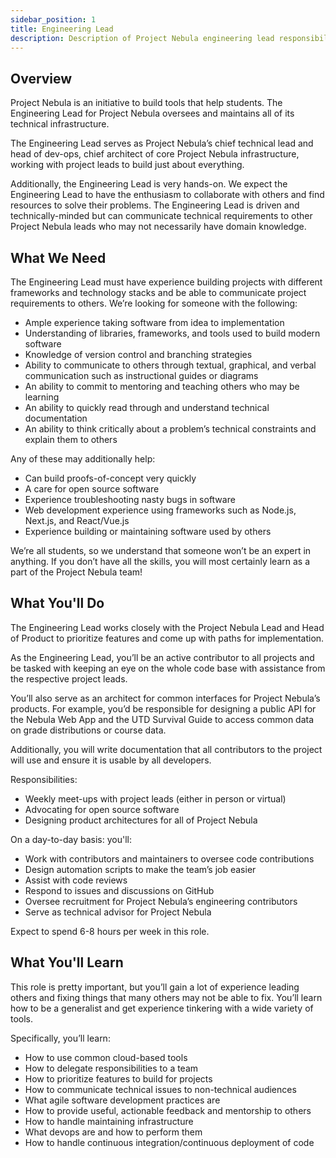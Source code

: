 ```yaml
---
sidebar_position: 1
title: Engineering Lead
description: Description of Project Nebula engineering lead responsibilities
---
```


## Overview

Project Nebula is an initiative to build tools that help students. The Engineering Lead for Project Nebula oversees and maintains all of its technical infrastructure.

The Engineering Lead serves as Project Nebula’s chief technical lead and head of dev-ops, chief architect of core Project Nebula infrastructure, working with project leads to build just about everything.

Additionally, the Engineering Lead is very hands-on. We expect the Engineering Lead to have the enthusiasm to collaborate with others and find resources to solve their problems. The Engineering Lead is driven and technically-minded but can communicate technical requirements to other Project Nebula leads who may not necessarily have domain knowledge.

## What We Need

The Engineering Lead must have experience building projects with different frameworks and technology stacks and be able to communicate project requirements to others. We’re looking for someone with the following:

- Ample experience taking software from idea to implementation
- Understanding of libraries, frameworks, and tools used to build modern software
- Knowledge of version control and branching strategies
- Ability to communicate to others through textual, graphical, and verbal communication such as instructional guides or diagrams
- An ability to commit to mentoring and teaching others who may be learning
- An ability to quickly read through and understand technical documentation
- An ability to think critically about a problem’s technical constraints and explain them to others

Any of these may additionally help:

- Can build proofs-of-concept very quickly
- A care for open source software
- Experience troubleshooting nasty bugs in software
- Web development experience using frameworks such as Node.js, Next.js, and React/Vue.js
- Experience building or maintaining software used by others

We’re all students, so we understand that someone won’t be an expert in anything. If you don’t have all the skills, you will most certainly learn as a part of the Project Nebula team!

## What You'll Do

The Engineering Lead works closely with the Project Nebula Lead and Head of Product to prioritize features and come up with paths for implementation.

As the Engineering Lead, you’ll be an active contributor to all projects and be tasked with keeping an eye on the whole code base with assistance from the respective project leads.

You’ll also serve as an architect for common interfaces for Project Nebula’s products. For example, you’d be responsible for designing a public API for the Nebula Web App and the UTD Survival Guide to access common data on grade distributions or course data.

Additionally, you will write documentation that all contributors to the project will use and ensure it is usable by all developers.

Responsibilities:

- Weekly meet-ups with project leads (either in person or virtual)
- Advocating for open source software
- Designing product architectures for all of Project Nebula

On a day-to-day basis: you'll:

- Work with contributors and maintainers to oversee code contributions
- Design automation scripts to make the team’s job easier
- Assist with code reviews
- Respond to issues and discussions on GitHub
- Oversee recruitment for Project Nebula’s engineering contributors
- Serve as technical advisor for Project Nebula

Expect to spend 6-8 hours per week in this role.

## What You'll Learn

This role is pretty important, but you’ll gain a lot of experience leading others and fixing things that many others may not be able to fix. You’ll learn how to be a generalist and get experience tinkering with a wide variety of tools.

Specifically, you’ll learn:

- How to use common cloud-based tools
- How to delegate responsibilities to a team
- How to prioritize features to build for projects
- How to communicate technical issues to non-technical audiences
- What agile software development practices are
- How to provide useful, actionable feedback and mentorship to others
- How to handle maintaining infrastructure
- What devops are and how to perform them
- How to handle continuous integration/continuous deployment of code
